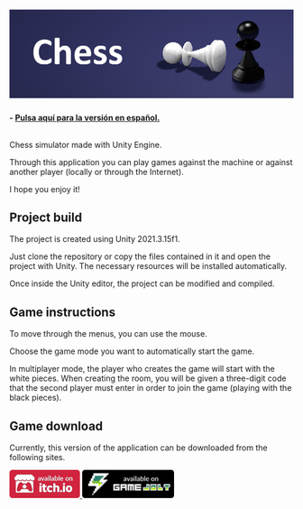 <h1 align="center">
  <img src="Resources/Banner.JPG" alt="Chess" width="600">
</h1>

**- [Pulsa aquí para la versión en español.](README.md)**
<br>
<br>

Chess simulator made with Unity Engine.

Through this application you can play games against the machine or against another player (locally or through the Internet).

I hope you enjoy it!

## Project build

The project is created using Unity 2021.3.15f1.

Just clone the repository or copy the files contained in it and open the project with Unity. The necessary resources will be installed automatically.

Once inside the Unity editor, the project can be modified and compiled.

## Game instructions

To move through the menus, you can use the mouse.

Choose the game mode you want to automatically start the game.

In multiplayer mode, the player who creates the game will start with the white pieces. When creating the room, you will be given a three-digit code that the second player must enter in order to join the game (playing with the black pieces).

## Game download

Currently, this version of the application can be downloaded from the following sites.

<a href="https://sergiomejias.itch.io/chess"><img src="Resources/B_Itch.png" height="50">
<a href="https://gamejolt.com/games/chess/742413"><img src="Resources/B_GameJolt.png" height="50">